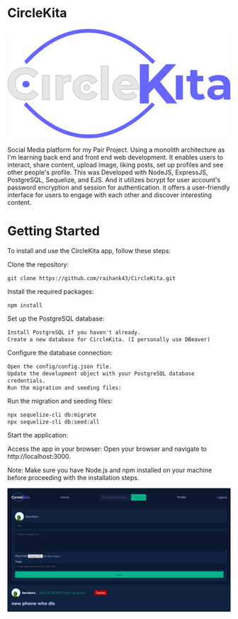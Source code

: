 # CircleKita

![CircleKitaLogo](image-1.png)



Social Media platform for my Pair Project. Using a monolith architecture as I'm learning back end and front end web development. It enables users to interact, share content, upload image, liking posts, set up profiles and see other people's profile. This was Developed with NodeJS, ExpressJS, PostgreSQL, Sequelize, and EJS. And it utilizes bcrypt for user account's password encryption and session for authentication. it offers a user-friendly interface for users to engage with each other and discover interesting content.


# Getting Started
To install and use the CircleKita app, follow these steps:

Clone the repository:

```git bash
git clone https://github.com/raihank43/CircleKita.git
```

Install the required packages:

```git bash
npm install
```

Set up the PostgreSQL database:

```git bash
Install PostgreSQL if you haven't already.
Create a new database for CircleKita. (I personally use DBeaver)
```

Configure the database connection:

```git bash
Open the config/config.json file.
Update the development object with your PostgreSQL database credentials.
Run the migration and seeding files:
```

Run the migration and seeding files:
```git bash
npx sequelize-cli db:migrate
npx sequelize-cli db:seed:all
```

Start the application:

Access the app in your browser: Open your browser and navigate to http://localhost:3000.

Note: Make sure you have Node.js and npm installed on your machine before proceeding with the installation steps.




![Homepage](image.png)



